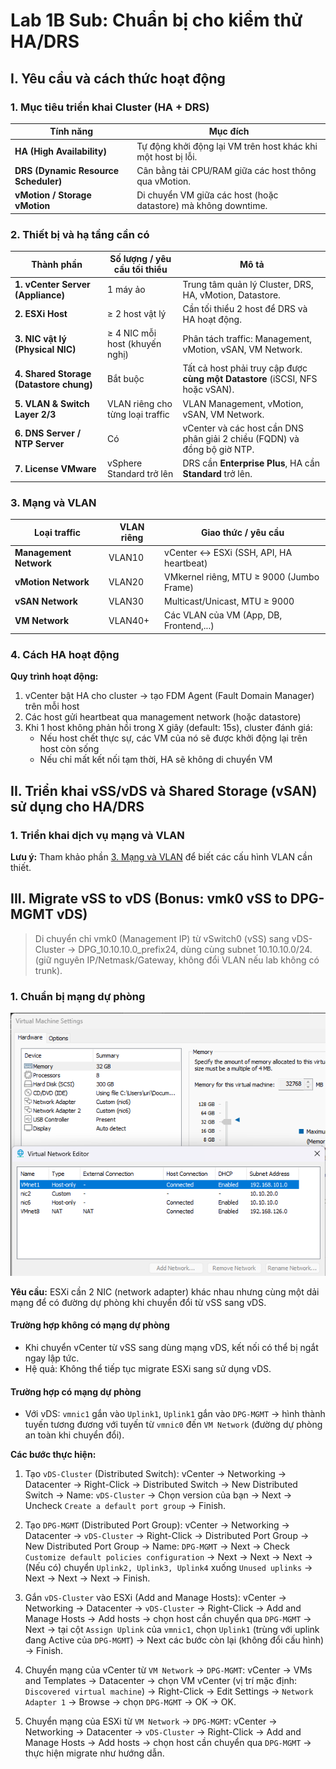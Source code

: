 # Lab 1B Sub: Chuẩn bị cho kiểm thử HA/DRS

## I. Yêu cầu và cách thức hoạt động

### 1. Mục tiêu triển khai Cluster (HA + DRS)

| Tính năng                            | Mục đích                                                       |
| ------------------------------------ | -------------------------------------------------------------- |
| **HA (High Availability)**           | Tự động khởi động lại VM trên host khác khi một host bị lỗi.   |
| **DRS (Dynamic Resource Scheduler)** | Cân bằng tải CPU/RAM giữa các host thông qua vMotion.          |
| **vMotion / Storage vMotion**        | Di chuyển VM giữa các host (hoặc datastore) mà không downtime. |

### 2. Thiết bị và hạ tầng cần có

| Thành phần                              | Số lượng / yêu cầu tối thiểu     | Mô tả                                                                         |
| --------------------------------------- | -------------------------------- | ----------------------------------------------------------------------------- |
| **1. vCenter Server (Appliance)**       | 1 máy ảo                         | Trung tâm quản lý Cluster, DRS, HA, vMotion, Datastore.                       |
| **2. ESXi Host**                        | ≥ 2 host vật lý                  | Cần tối thiểu 2 host để DRS và HA hoạt động.                                  |
| **3. NIC vật lý (Physical NIC)**        | ≥ 4 NIC mỗi host (khuyến nghị)   | Phân tách traffic: Management, vMotion, vSAN, VM Network.                     |
| **4. Shared Storage (Datastore chung)** | Bắt buộc                         | Tất cả host phải truy cập được **cùng một Datastore** (iSCSI, NFS hoặc vSAN). |
| **5. VLAN & Switch Layer 2/3**          | VLAN riêng cho từng loại traffic | VLAN Management, vMotion, vSAN, VM Network.                                   |
| **6. DNS Server / NTP Server**          | Có                               | vCenter và các host cần DNS phân giải 2 chiều (FQDN) và đồng bộ giờ NTP.      |
| **7. License VMware**                   | vSphere Standard trở lên         | DRS cần **Enterprise Plus**, HA cần **Standard** trở lên.                     |

### 3. Mạng và VLAN

| Loại traffic           | VLAN riêng | Giao thức / yêu cầu                      |
| ---------------------- | ---------- | ---------------------------------------- |
| **Management Network** | VLAN10     | vCenter ↔ ESXi (SSH, API, HA heartbeat)  |
| **vMotion Network**    | VLAN20     | VMkernel riêng, MTU ≥ 9000 (Jumbo Frame) |
| **vSAN Network**       | VLAN30     | Multicast/Unicast, MTU ≥ 9000            |
| **VM Network**         | VLAN40+    | Các VLAN của VM (App, DB, Frontend,...)  |

### 4. Cách HA hoạt động

**Quy trình hoạt động:**
1. vCenter bật HA cho cluster → tạo FDM Agent (Fault Domain Manager) trên mỗi host
2. Các host gửi heartbeat qua management network (hoặc datastore)
3. Khi 1 host không phản hồi trong X giây (default: 15s), cluster đánh giá:
   - Nếu host chết thực sự, các VM của nó sẽ được khởi động lại trên host còn sống
   - Nếu chỉ mất kết nối tạm thời, HA sẽ không di chuyển VM

## II. Triển khai vSS/vDS và Shared Storage (vSAN) sử dụng cho HA/DRS

### 1. Triển khai dịch vụ mạng và VLAN 

**Lưu ý:** Tham khảo phần [3. Mạng và VLAN](#3-mạng-và-vlan) để biết các cấu hình VLAN cần thiết.



## III. Migrate vSS to vDS (Bonus: vmk0 vSS to DPG-MGMT vDS)

> Di chuyển chỉ vmk0 (Management IP) từ vSwitch0 (vSS) sang vDS-Cluster → DPG_10.10.10.0_prefix24, dùng cùng subnet 10.10.10.0/24.
> (giữ nguyên IP/Netmask/Gateway, không đổi VLAN nếu lab không có trunk).

### 1. Chuẩn bị mạng dự phòng

![Bước 1](./img/lab1b-sub-buoc1.png)

**Yêu cầu:** ESXi cần 2 NIC (network adapter) khác nhau nhưng cùng một dải mạng để có đường dự phòng khi chuyển đổi từ vSS sang vDS.

#### Trường hợp không có mạng dự phòng
- Khi chuyển vCenter từ vSS sang dùng mạng vDS, kết nối có thể bị ngắt ngay lập tức.
- Hệ quả: Không thể tiếp tục migrate ESXi sang sử dụng vDS.

#### Trường hợp có mạng dự phòng
- Với vDS: `vmnic1` gắn vào `Uplink1`, `Uplink1` gắn vào `DPG-MGMT` → hình thành tuyến tương đương với tuyến từ `vmnic0` đến `VM Network` (đường dự phòng an toàn khi chuyển đổi).

**Các bước thực hiện:**
1. Tạo `vDS-Cluster` (Distributed Switch): vCenter → Networking → Datacenter → Right-Click → Distributed Switch → New Distributed Switch → Name: `vDS-Cluster` → Chọn version của bạn → Next → Uncheck `Create a default port group` → Finish.

2. Tạo `DPG-MGMT` (Distributed Port Group): vCenter → Networking → Datacenter → `vDS-Cluster` → Right-Click → Distributed Port Group → New Distributed Port Group → Name: `DPG-MGMT` → Next → Check `Customize default policies configuration` → Next → Next → Next → (Nếu có) chuyển `Uplink2, Uplink3, Uplink4` xuống `Unused uplinks` → Next → Next → Next → Finish.

3. Gắn `vDS-Cluster` vào ESXi (Add and Manage Hosts): vCenter → Networking → Datacenter → `vDS-Cluster` → Right-Click → Add and Manage Hosts → Add hosts → chọn host cần chuyển qua `DPG-MGMT` → Next → tại cột `Assign Uplink` của `vmnic1`, chọn `Uplink1` (trùng với uplink đang Active của `DPG-MGMT`) → Next các bước còn lại (không đổi cấu hình) → Finish.

4. Chuyển mạng của vCenter từ `VM Network` → `DPG-MGMT`: vCenter → VMs and Templates → Datacenter → chọn VM vCenter (vị trí mặc định: `Discovered virtual machine`) → Right-Click → Edit Settings → `Network Adapter 1` → Browse → chọn `DPG-MGMT` → OK → OK.

5. Chuyển mạng của ESXi từ `VM Network` → `DPG-MGMT`: vCenter → Networking → Datacenter → `vDS-Cluster` → Right-Click → Add and Manage Hosts → Add hosts → chọn host cần chuyển qua `DPG-MGMT` → thực hiện migrate như hướng dẫn.